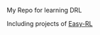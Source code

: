 My Repo for learning DRL

Including projects of [Easy-RL](https://github.com/datawhalechina/easy-rl)